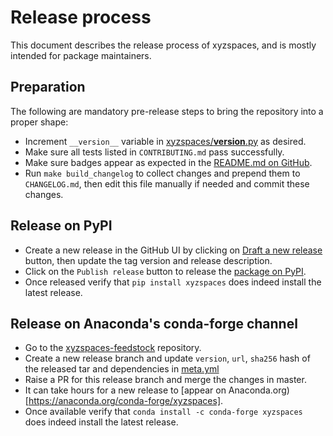 # Release process

This document describes the release process of xyzspaces, and is mostly intended for package maintainers.


## Preparation

The following are mandatory pre-release steps to bring the repository into a proper shape:

- Increment `__version__` variable in [xyzspaces/__version__.py](xyzspaces/__version__.py) as desired.
- Make sure all tests listed in `CONTRIBUTING.md` pass successfully.
- Make sure badges appear as expected in the [README.md on GitHub](https://github.com/heremaps/xyz-spaces-python/blob/master/README.md).
- Run `make build_changelog` to collect changes and prepend them to `CHANGELOG.md`, then edit this file manually if needed and commit these changes.


## Release on PyPI

- Create a new release in the GitHub UI by clicking on [Draft a new release](https://github.com/heremaps/xyz-spaces-python/releases/new) button, then update the tag version and release description.
- Click on the `Publish release` button to release the [package on PyPI](https://pypi.org/project/xyzspaces).
- Once released verify that `pip install xyzspaces` does indeed install the latest release.

  
## Release on Anaconda's conda-forge channel

- Go to the [xyzspaces-feedstock](https://github.com/conda-forge/xyzspaces-feedstock) repository.
- Create a new release branch and update `version`, `url`, `sha256` hash of the released tar and dependencies in [meta.yml](https://github.com/conda-forge/xyzspaces-feedstock/blob/master/recipe/meta.yaml)
- Raise a PR for this release branch and merge the changes in master.
- It can take hours for a new release to [appear on Anaconda.org)[https://anaconda.org/conda-forge/xyzspaces].
- Once available verify that `conda install -c conda-forge xyzspaces` does indeed install the latest release.
